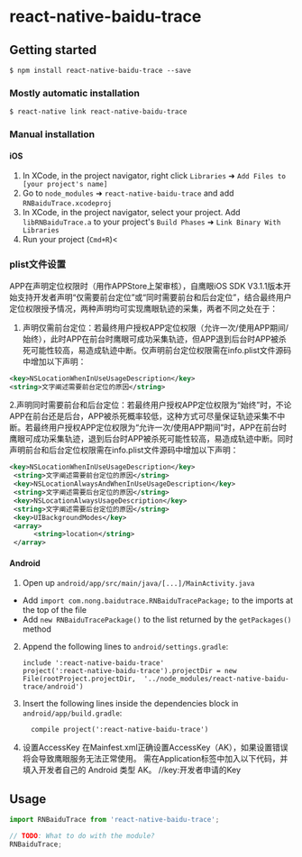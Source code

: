
# react-native-baidu-trace

## Getting started

`$ npm install react-native-baidu-trace --save`

### Mostly automatic installation

`$ react-native link react-native-baidu-trace`

### Manual installation


#### iOS

1. In XCode, in the project navigator, right click `Libraries` ➜ `Add Files to [your project's name]`
2. Go to `node_modules` ➜ `react-native-baidu-trace` and add `RNBaiduTrace.xcodeproj`
3. In XCode, in the project navigator, select your project. Add `libRNBaiduTrace.a` to your project's `Build Phases` ➜ `Link Binary With Libraries`
4. Run your project (`Cmd+R`)<

### plist文件设置

APP在声明定位权限时（用作APPStore上架审核），自鹰眼iOS SDK V3.1.1版本开始支持开发者声明“仅需要前台定位”或“同时需要前台和后台定位”，结合最终用户定位权限授予情况，两种声明均可实现鹰眼轨迹的采集，两者不同之处在于：
1. 声明仅需前台定位：若最终用户授权APP定位权限（允许一次/使用APP期间/始终），此时APP在前台时鹰眼可成功采集轨迹，但APP退到后台时APP被杀死可能性较高，易造成轨迹中断。仅声明前台定位权限需在info.plist文件源码中增加以下声明：

``` xml
<key>NSLocationWhenInUseUsageDescription</key>
<string>文字阐述需要前台定位的原因</string>
```


 2.声明同时需要前台和后台定位：若最终用户授权APP定位权限为“始终”时，不论APP在前台还是后台，APP被杀死概率较低，这种方式可尽量保证轨迹采集不中断。若最终用户授权APP定位权限为“允许一次/使用APP期间”时，APP在前台时鹰眼可成功采集轨迹，退到后台时APP被杀死可能性较高，易造成轨迹中断。同时声明前台和后台定位权限需在info.plist文件源码中增加以下声明：

``` xml 
<key>NSLocationWhenInUseUsageDescription</key>
 <string>文字阐述需要前台定位的原因</string>
 <key>NSLocationAlwaysAndWhenInUseUsageDescription</key>
 <string>文字阐述需要后台定位的原因</string>
 <key>NSLocationAlwaysUsageDescription</key>
 <string>文字阐述需要后台定位的原因</string>
 <key>UIBackgroundModes</key>
 <array>
      <string>location</string>
 </array>
 ```
 

#### Android

1. Open up `android/app/src/main/java/[...]/MainActivity.java`
  - Add `import com.nong.baidutrace.RNBaiduTracePackage;` to the imports at the top of the file
  - Add `new RNBaiduTracePackage()` to the list returned by the `getPackages()` method
2. Append the following lines to `android/settings.gradle`:
  	```
  	include ':react-native-baidu-trace'
  	project(':react-native-baidu-trace').projectDir = new File(rootProject.projectDir, 	'../node_modules/react-native-baidu-trace/android')
  	```
3. Insert the following lines inside the dependencies block in `android/app/build.gradle`:
  	```
      compile project(':react-native-baidu-trace')
  	```
4. 设置AccessKey
   在Mainfest.xml正确设置AccessKey（AK），如果设置错误将会导致鹰眼服务无法正常使用。
   需在Application标签中加入以下代码，并填入开发者自己的 Android 类型 AK。
   <meta-data             
   android:name="com.baidu.lbsapi.API_KEY"             
   android:value="AK" />       //key:开发者申请的Key


## Usage
```javascript
import RNBaiduTrace from 'react-native-baidu-trace';

// TODO: What to do with the module?
RNBaiduTrace;
```
